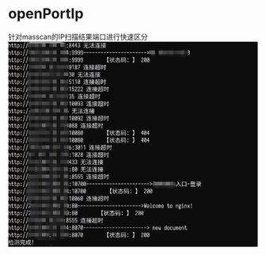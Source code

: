 # openPortIp
针对masscan的IP扫描结果端口进行快速区分
![image](https://github.com/N10th/openPortIp/blob/master/scan_example/scan.png)
